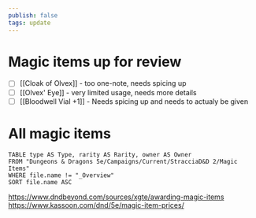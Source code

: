 ```yaml
---
publish: false
tags: update
---
```

# Magic items up for review
 - [ ] [[Cloak of Olvex]] - too one-note, needs spicing up
 - [ ] [[Olvex' Eye]] - very limited usage, needs more details
 - [ ] [[Bloodwell Vial +1]] - Needs spicing up and needs to actualy be given
# All magic items
```dataview
TABLE type AS Type, rarity AS Rarity, owner AS Owner
FROM "Dungeons & Dragons 5e/Campaigns/Current/StracciaD&D 2/Magic Items"
WHERE file.name != "_Overview"
SORT file.name ASC
```
https://www.dndbeyond.com/sources/xgte/awarding-magic-items
https://www.kassoon.com/dnd/5e/magic-item-prices/

